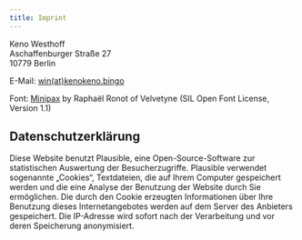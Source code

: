 ```yaml
---
title: Imprint
---
```


Keno Westhoff  
Aschaffenburger Straße 27  
10779 Berlin

E-Mail: [win(at)kenokeno.bingo](mailto:win@kenokeno.bingo)  

Font: [Minipax](http://velvetyne.fr/fonts/minipax/) by Raphaël Ronot of Velvetyne (SIL Open Font License, Version 1.1)

## Datenschutzerklärung

Diese Website benutzt Plausible, eine Open-Source-Software zur statistischen Auswertung der Besucherzugriffe. Plausible verwendet sogenannte „Cookies“, Textdateien, die auf Ihrem Computer gespeichert werden und die eine Analyse der Benutzung der Website durch Sie ermöglichen. Die durch den Cookie erzeugten Informationen über Ihre Benutzung dieses Internetangebotes werden auf dem Server des Anbieters gespeichert. Die IP-Adresse wird sofort nach der Verarbeitung und vor deren Speicherung anonymisiert.
